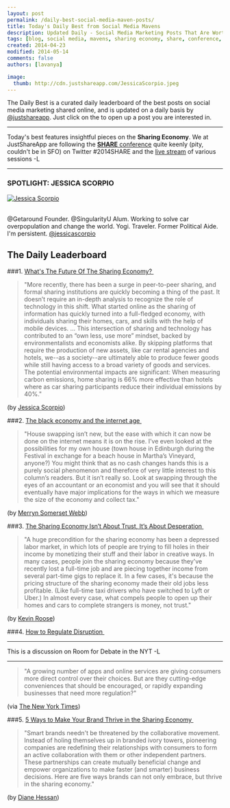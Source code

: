 ```yaml
---
layout: post
permalink: /daily-best-social-media-maven-posts/
title: Today's Daily Best from Social Media Mavens
description: Updated Daily - Social Media Marketing Posts That Are Worth Sharing
tags: [blog, social media, mavens, sharing economy, share, conference, sustainability, organic, reach, 2014SHARE]
created: 2014-04-23
modified: 2014-05-14
comments: false
authors: [lavanya]

image:
  thumb: http://cdn.justshareapp.com/JessicaScorpio.jpeg
---
```


The Daily Best is a curated daily leaderboard of the best posts on social media marketing shared online, and is updated on a daily basis by [@justshareapp](http://twitter.com/justshareapp). Just click on the <i class="icon-link"></i> to open up a post you are interested in.

***
Today's best features insightful pieces on the **Sharing Economy**. We at JustShareApp are following the [**SHARE** conference](https://share2014.pathable.com/#meetings) quite keenly (pity, couldn't be in SFO) on Twitter #2014SHARE and the [live stream](https://2ndline.tv/share14_day1) of various sessions -L

***

<div class="article-author-main border-box">
    <h3>SPOTLIGHT: JESSICA SCORPIO</h3>
    <a href="https://twitter.com/jessicascorpio"><img src="http://cdn.justshareapp.com/JessicaScorpio.jpeg" class="bio-photo large" alt="Jessica Scorpio"></a>
    <br><br>
<p>@Getaround Founder. @SingularityU Alum. Working to solve car overpopulation and change the world. Yogi. Traveler. Former Political Aide. I'm persistent. <a href="https://twitter.com/jessicascorpio">@jessicascorpio</a> </p>
</div>

## The Daily Leaderboard

###1. [What's The Future Of The Sharing Economy?&nbsp;<i class="icon-link"></i>](http://www.fastcoexist.com/1679964/whats-the-future-of-the-sharing-economy)
>"More recently, there has been a surge in peer-to-peer sharing, and formal sharing institutions are quickly becoming a thing of the past. It doesn’t require an in-depth analysis to recognize the role of technology in this shift. What started online as the sharing of information has quickly turned into a full-fledged economy, with individuals sharing their homes, cars, and skills with the help of mobile devices.
...
This intersection of sharing and technology has contributed to an “own less, use more” mindset, backed by environmentalists and economists alike. By skipping platforms that require the production of new assets, like car rental agencies and hotels, we--as a society--are ultimately able to produce fewer goods while still having access to a broad variety of goods and services. The potential environmental impacts are significant: When measuring carbon emissions, home sharing is 66% more effective than hotels where as car sharing participants reduce their individual emissions by 40%."

(by [Jessica Scorpio](https://twitter.com/jessicascorpio))


###2.  [The black economy and the internet age&nbsp;<i class="icon-link"></i>](http://www.ft.com/intl/cms/s/0/777b8ae8-cc56-11e3-bd33-00144feabdc0.html#axzz31V1ZkI2E)
>"House swapping isn’t new, but the ease with which it can now be done on the internet means it is on the rise. I’ve even looked at the possibilities for my own house (town house in Edinburgh during the Festival in exchange for a beach house in Martha’s Vineyard, anyone?) You might think that as no cash changes hands this is a purely social phenomenon and therefore of very little interest to this column’s readers. But it isn’t really so. Look at swapping through the eyes of an accountant or an economist and you will see that it should eventually have major implications for the ways in which we measure the size of the economy and collect tax."

(by [Merryn Somerset Webb](https://twitter.com/MerrynSW))


###3. [The Sharing Economy Isn’t About Trust, It’s About Desperation&nbsp;<i class="icon-link"></i>](http://nymag.com/daily/intelligencer/2014/04/sharing-economy-is-about-desperation.html)
>"A huge precondition for the sharing economy has been a depressed labor market, in which lots of people are trying to fill holes in their income by monetizing their stuff and their labor in creative ways. In many cases, people join the sharing economy because they've recently lost a full-time job and are piecing together income from several part-time gigs to replace it. In a few cases, it's because the pricing structure of the sharing economy made their old jobs less profitable. (Like full-time taxi drivers who have switched to Lyft or Uber.) In almost every case, what compels people to open up their homes and cars to complete strangers is money, not trust."

(by [Kevin Roose](https://twitter.com/kevinroose))


###4. [How to Regulate Disruption&nbsp;<i class="icon-link"></i>](http://www.nytimes.com/roomfordebate/2014/05/06/regulating-the-sharing-economy/services-like-airbnb-mean-we-need-to-adapt-to-a-new-economy)
***
This is a discussion on Room for Debate in the NYT -L

***
>"A growing number of apps and online services are giving consumers more direct control over their choices. But are they cutting-edge conveniences that should be encouraged, or rapidly expanding businesses that need more regulation?"

(via [The New York Times](https://twitter.com/nytimes))


###5. [5 Ways to Make Your Brand Thrive in the Sharing Economy&nbsp;<i class="icon-link"></i>](http://www.inc.com/diane-hessan/5-ways-to-make-your-brand-thrive-in-the-sharing-economy.html?cid=em01016week16b)
>"Smart brands needn't be threatened by the collaborative movement. Instead of holing themselves up in branded ivory towers, pioneering companies are redefining their relationships with consumers to form an active collaboration with them or other independent partners. These partnerships can create mutually beneficial change and empower organizations to make faster (and smarter) business decisions. Here are five ways brands can not only embrace, but thrive in the sharing economy."

(by [Diane Hessan](https://twitter.com/DianeHessan))
